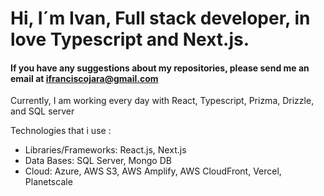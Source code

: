 # Hi, I´m Ivan, Full stack developer, in love Typescript and Next.js.
#### If you have any suggestions about my repositories, please send me an email at ifranciscojara@gmail.com


Currently, I am working every day with React, Typescript, Prizma, Drizzle, and SQL server

Technologies that i use :
* Libraries/Frameworks: React.js, Next.js
* Data Bases: SQL Server, Mongo DB
* Cloud: Azure, AWS S3, AWS Amplify, AWS CloudFront, Vercel, Planetscale

<!--
**IvanFranciscoJara/IvanFranciscoJara** is a ✨ _special_ ✨ repository because its `README.md` (this file) appears on your GitHub profile.

Here are some ideas to get you started:

- 🔭 I’m currently working on ...
- 🌱 I’m currently learning ...
- 👯 I’m looking to collaborate on ...
- 🤔 I’m looking for help with ...
- 💬 Ask me about ...
- 📫 How to reach me: ...
- 😄 Pronouns: ...
- ⚡ Fun fact: ...
-->
